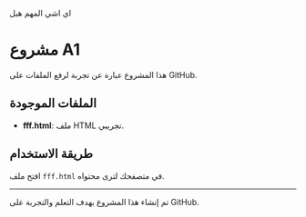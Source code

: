 اي اشي المهم هبل
# مشروع A1

هذا المشروع عبارة عن تجربة لرفع الملفات على GitHub.

## الملفات الموجودة
- **fff.html**: ملف HTML تجريبي.

## طريقة الاستخدام
افتح ملف `fff.html` في متصفحك لترى محتواه.

---

تم إنشاء هذا المشروع بهدف التعلم والتجربة على GitHub.

